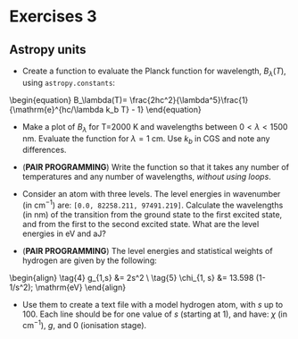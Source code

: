 # Exercises 3


## Astropy units


- Create a function to evaluate the Planck function for wavelength, $B_\lambda(T)$, using `astropy.constants`:

\begin{equation}
B_\lambda(T)= \frac{2hc^2}{\lambda^5}\frac{1}{\mathrm{e}^{hc/\lambda k_b T} - 1}
\end{equation}

- Make a plot of $B_\lambda$ for T=2000 K and wavelengths between $0 < \lambda < 1500$ nm. Evaluate the function for $\lambda = 1$ cm. Use $k_b$ in CGS and note any differences.

- (**PAIR PROGRAMMING**) Write the function so that it takes any number of temperatures and any number of wavelengths, *without using loops*. 

- Consider an atom with three levels. The level energies in wavenumber (in cm$^{-1}$) are: `[0.0, 82258.211, 97491.219]`. Calculate the wavelengths (in nm) of the transition from the ground state to the first excited state, and from the first to the second excited state. What are the level energies in eV and aJ?

- (**PAIR PROGRAMMING**) The level energies and statistical weights of hydrogen are given by the following:

\begin{align} \tag{4}
g_{1,s} &= 2s^2 \\ \tag{5}
\chi_{1, s} &= 13.598 (1- 1/s^2)\; \mathrm{eV}
\end{align}

- Use them to create a text file with a model hydrogen atom, with $s$ up to 100. Each line should be for one value of $s$ (starting at 1), and have: $\chi$ (in cm$^{-1}$), $g$, and 0 (ionisation stage).